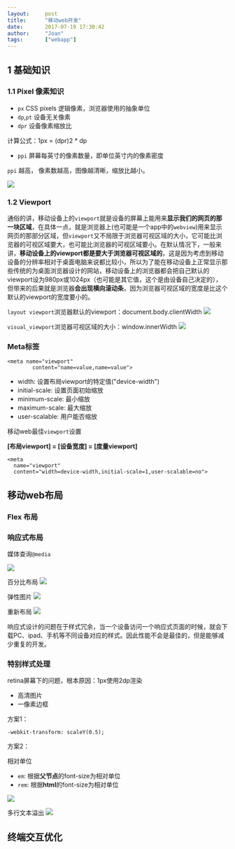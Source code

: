 ```yaml
---
layout:     post
title:      "移动web开发"
date:       2017-07-19 17:30:42
author:     "Joan"
tags:       ["webapp"]
---
```


## 1 基础知识

### 1.1 Pixel 像素知识

- `px` CSS pixels 逻辑像素，浏览器使用的抽象单位
- `dp`,`pt` 设备无关像素
- `dpr` 设备像素缩放比

计算公式：1px = (dpr)2 * dp

- `ppi` 屏幕每英寸的像素数量，即单位英寸内的像素密度

`ppi` 越高， 像素数越高，图像越清晰，缩放比越小。

<img src="{{site.baseurl}}/img/webapp/1.png">

### 1.2 Viewport 

通俗的讲，移动设备上的`viewport`就是设备的屏幕上能用来**显示我们的网页的那一块区域**，在具体一点，就是浏览器上(也可能是一个app中的`webview`)用来显示网页的那部分区域，但`viewport`又不局限于浏览器可视区域的大小，它可能比浏览器的可视区域要大，也可能比浏览器的可视区域要小。在默认情况下，一般来讲，**移动设备上的viewport都是要大于浏览器可视区域的**，这是因为考虑到移动设备的分辨率相对于桌面电脑来说都比较小，所以为了能在移动设备上正常显示那些传统的为桌面浏览器设计的网站，移动设备上的浏览器都会把自己默认的viewport设为980px或1024px（也可能是其它值，这个是由设备自己决定的），但带来的后果就是浏览器**会出现横向滚动条**，因为浏览器可视区域的宽度是比这个默认的viewport的宽度要小的。


`layout viewport`浏览器默认的viewport：document.body.clientWidth 
<img src="{{site.baseurl}}/img/webapp/layout_viewport.png">

`visual_viewport`浏览器可视区域的大小：window.innerWidth
<img src="{{site.baseurl}}/img/webapp/visual_viewport.png">

### Meta标签

```
<meta name="viewport" 
        content="name=value,name=value">
```

- width: 设置布局viewport的特定值("device-width")
- initial-scale: 设置页面初始缩放
- minimum-scale: 最小缩放
- maximum-scale: 最大缩放
- user-scalable: 用户能否缩放

移动web最佳`viewport`设置

**[布局viewport] = [设备宽度] = [度量viewport]**

```
<meta
  name="viewport"
  content="width=device-width,initial-scale=1,user-scalable=no">
```

## 移动web布局

### Flex 布局

### 响应式布局

媒体查询`@media`

<img src="{{site.baseurl}}/img/webapp/2.png">

百分比布局
<img src="{{site.baseurl}}/img/webapp/3.png">

弹性图片
<img src="{{site.baseurl}}/img/webapp/4.png">

重新布局
<img src="{{site.baseurl}}/img/webapp/5.png">

响应式设计的问题在于样式冗余，当一个设备访问一个响应式页面的时候，就会下载PC、ipad、手机等不同设备对应的样式。因此性能不会是最佳的，但是能够减少重复的开发。

### 特别样式处理

retina屏幕下的问题，根本原因：1px使用2dp渲染

- 高清图片
- 一像素边框

方案1：
```
-webkit-transform: scaleY(0.5);
```

方案2：

相对单位
- `em`: 根据**父节点**的font-size为相对单位
- `rem`: 根据**html**的font-size为相对单位

<img src="{{site.baseurl}}/img/webapp/6.png">

多行文本溢出
<img src="{{site.baseurl}}/img/webapp/7.png">

## 终端交互优化

